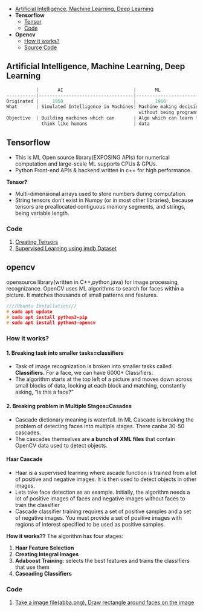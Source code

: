 - [Artificial Intelligence, Machine Learning, Deep Learning](#vs)
- **Tensorflow**
  - [Tensor](#t)
  - [Code](#c1)
- **Opencv**
  - [How it works?](#how)
  - [Source Code](#c2)

<a name=vs></a>
## Artificial Intelligence, Machine Learning, Deep Learning
```c
           |       AI                          |       ML                 |      DL 
-----------|-----------------------------------|--------------------------|-------------------------
Originated |     1950                          |       1960               |   1970
What       | Simulated Intelligence in Machines| Machine making decisions | Using Neural networks to solve complex problems
                                                 without being programmed |
Objective  | Building machines which can       | Algo which can learn thru |Neural n/w to identify patterns 
             think like humans                 | data
```

## Tensorflow
- This is ML Open source library(EXPOSING APIs) for numerical computation and large-scale ML supports CPUs & GPUs. 
- Python Front-end APIs & backend written in c++ for high performance.

<a name=t></a>
**Tensor?**
- Multi-dimensional arrays used to store numbers during computation.
- String tensors don’t exist in Numpy (or in most other libraries), because tensors are preallocated contiguous memory segments, and strings, being variable length. 

<a name=c1></a>
### Code
1. [Creating Tensors](Code)
2. [Supervised Learning using imdb Dataset](Code)

## opencv
opensource library(written in C++,python,java) for image processing, recognizance. OpenCV uses ML algorithms to search for faces within a picture. It matches thousands of small patterns and features.
```c
////Ubuntu Installation///
# sudo apt update
# sudo apt install python3-pip
# sudo apt install python3-opencv
```
<a name=how></a>
### How it works?
#### 1. Breaking task into smaller tasks=classifiers
- Task of image recognization is broken into smaller tasks called **Classifiers.** For a face, we can have 6000+ Classifiers.
- The algorithm starts at the top left of a picture and moves down across small blocks of data, looking at each block and matching, constantly asking, “Is this a face?”
  
#### 2. Breaking problem in Multiple Stages=Casades
- Cascade dictionary meaning is waterfall. In ML Cascade is breaking the problem of detecting faces into multiple stages. There canbe 30-50 cascades.
- The cascades themselves are **a bunch of XML files** that contain OpenCV data used to detect objects.

#### Haar Cascade
- Haar is a supervised learning where ascade function is trained from a lot of positive and negative images. It is then used to detect objects in other images.
- Lets take face detection as an example. Initially, the algorithm needs a lot of positive images of faces and negative images without faces to train the classifier
- Cascade classifier training requires a set of positive samples and a set of negative images. You must provide a set of positive images with regions of interest specified to be used as positive samples.

**How it works??** The algorithm has four stages:
  1. **Haar Feature Selection**
  2. **Creating  Integral Images**
  3. **Adaboost Training**: selects the best features and trains the classifiers that use them
  4. **Cascading Classifiers**

<a name=c2></a>
### Code
1. [Take a image file(abba.png), Draw rectangle around faces on the image](Code/opencv_Draw-Rectangles-around-face.md)

